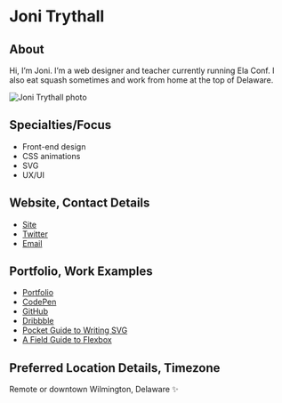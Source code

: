 # Joni Trythall 

## About
Hi, I’m Joni. I’m a web designer and teacher currently running Ela Conf. I also eat squash sometimes and work from home at the top of Delaware. 

![Joni Trythall photo](https://pbs.twimg.com/profile_images/772522912326623232/HX5oUn92_400x400.jpg) <!-- add a link to a photo within the parenthesis! -->

## Specialties/Focus
* Front-end design
* CSS animations
* SVG
* UX/UI 

## Website, Contact Details
* [Site](http://jonibologna.com/)<br>
* [Twitter](https://twitter.com/JoniTrythall)<br>
* [Email](mailto:info@jonibologna.com)

## Portfolio, Work Examples 
* [Portfolio](http://jonibologna.work/)
* [CodePen](https://codepen.io/jonitrythall/)
* [GitHub](https://github.com/jonitrythall)
* [Dribbble](https://dribbble.com/jonibologna)
* [Pocket Guide to Writing SVG](http://svgpocketguide.com/book/)
* [A Field Guide to Flexbox](http://www.flexboxfieldguide.com/)

## Preferred Location Details, Timezone
Remote or downtown Wilmington, Delaware ✨

